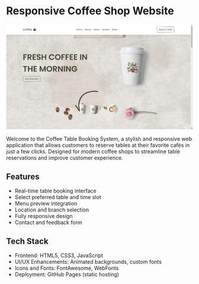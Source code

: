 # Responsive Coffee Shop Website 

![preview img](/preview.png)


Welcome to the Coffee Table Booking System, a stylish and responsive web application that allows customers to reserve tables at their favorite cafés in just a few clicks. Designed for modern coffee shops to streamline table reservations and improve customer experience.

## Features

- Real-time table booking interface
- Select preferred table and time slot
- Menu preview integration
- Location and branch selection
- Fully responsive design
- Contact and feedback form
  
## Tech Stack

- Frontend: HTML5, CSS3, JavaScript
- UI/UX Enhancements: Animated backgrounds, custom fonts
- Icons and Fonts: FontAwesome, WebFonts
- Deployment: GitHub Pages (static hosting)


